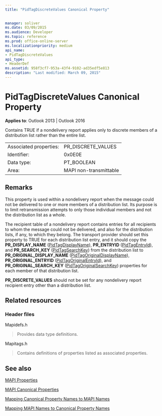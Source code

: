 ```yaml
---
title: "PidTagDiscreteValues Canonical Property"
 
 
manager: soliver
ms.date: 03/09/2015
ms.audience: Developer
ms.topic: reference
ms.prod: office-online-server
ms.localizationpriority: medium
api_name:
- PidTagDiscreteValues
api_type:
- HeaderDef
ms.assetid: 958f3cf7-953a-43f4-9102-ad35edf5e813
description: "Last modified: March 09, 2015"
---
```


# PidTagDiscreteValues Canonical Property

  
  
**Applies to**: Outlook 2013 | Outlook 2016 
  
Contains TRUE if a nondelivery report applies only to discrete members of a distribution list rather than the entire list. 
  
|||
|:-----|:-----|
|Associated properties:  <br/> |PR_DISCRETE_VALUES  <br/> |
|Identifier:  <br/> |0x0E0E  <br/> |
|Data type:  <br/> |PT_BOOLEAN  <br/> |
|Area:  <br/> |MAPI non-transmittable  <br/> |
   
## Remarks

This property is used within a nondelivery report when the message could not be delivered to one or more members of a distribution list. Its purpose is to limit retransmission attempts to only those individual members and not the distribution list as a whole. 
  
The recipient table of a nondelivery report contains entries for all recipients to whom the message could not be delivered, and also for the distribution lists, if any, to which they belong. The transport provider should set this property to TRUE for each distribution list entry, and it should copy the **PR_DISPLAY_NAME** ([PidTagDisplayName](pidtagdisplayname-canonical-property.md)), **PR_ENTRYID** ([PidTagEntryId](pidtagentryid-canonical-property.md)), and **PR_SEARCH_KEY** ([PidTagSearchKey](pidtagsearchkey-canonical-property.md)) from the distribution list to **PR_ORIGINAL_DISPLAY_NAME** ([PidTagOriginalDisplayName](pidtagoriginaldisplayname-canonical-property.md)), **PR_ORIGINAL_ENTRYID** ([PidTagOriginalEntryId](pidtagoriginalentryid-canonical-property.md)), and **PR_ORIGINAL_SEARCH_KEY** ([PidTagOriginalSearchKey](pidtagoriginalsearchkey-canonical-property.md)) properties for each member of that distribution list. 
  
 **PR_DISCRETE_VALUES** should not be set for any nondelivery report recipient entry other than a distribution list. 
  
## Related resources

### Header files

Mapidefs.h
  
> Provides data type definitions.
    
Mapitags.h
  
> Contains definitions of properties listed as associated properties.
    
## See also



[MAPI Properties](mapi-properties.md)
  
[MAPI Canonical Properties](mapi-canonical-properties.md)
  
[Mapping Canonical Property Names to MAPI Names](mapping-canonical-property-names-to-mapi-names.md)
  
[Mapping MAPI Names to Canonical Property Names](mapping-mapi-names-to-canonical-property-names.md)

